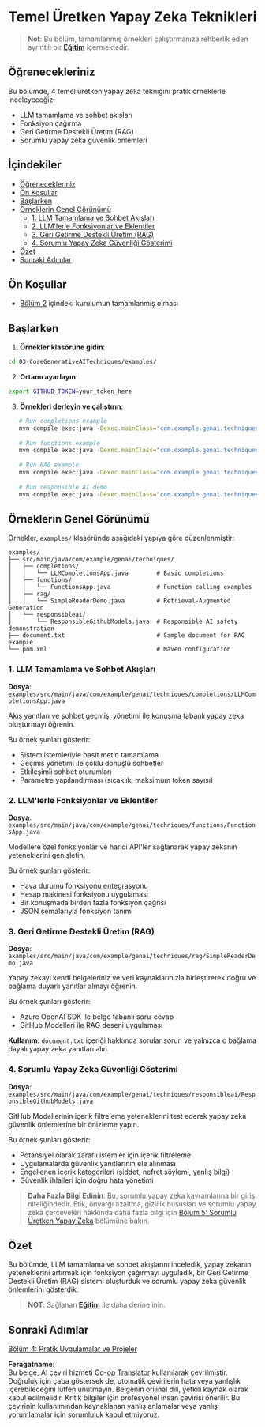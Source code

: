 <!--
CO_OP_TRANSLATOR_METADATA:
{
  "original_hash": "0a27b17f64f598a80b72d93b98b7ed04",
  "translation_date": "2025-07-21T17:41:30+00:00",
  "source_file": "03-CoreGenerativeAITechniques/README.md",
  "language_code": "tr"
}
-->
# Temel Üretken Yapay Zeka Teknikleri

>**Not**: Bu bölüm, tamamlanmış örnekleri çalıştırmanıza rehberlik eden ayrıntılı bir [**Eğitim**](./TUTORIAL.md) içermektedir.

## Öğrenecekleriniz
Bu bölümde, 4 temel üretken yapay zeka tekniğini pratik örneklerle inceleyeceğiz:
- LLM tamamlama ve sohbet akışları
- Fonksiyon çağırma
- Geri Getirme Destekli Üretim (RAG)
- Sorumlu yapay zeka güvenlik önlemleri

## İçindekiler

- [Öğrenecekleriniz](../../../03-CoreGenerativeAITechniques)
- [Ön Koşullar](../../../03-CoreGenerativeAITechniques)
- [Başlarken](../../../03-CoreGenerativeAITechniques)
- [Örneklerin Genel Görünümü](../../../03-CoreGenerativeAITechniques)
  - [1. LLM Tamamlama ve Sohbet Akışları](../../../03-CoreGenerativeAITechniques)
  - [2. LLM'lerle Fonksiyonlar ve Eklentiler](../../../03-CoreGenerativeAITechniques)
  - [3. Geri Getirme Destekli Üretim (RAG)](../../../03-CoreGenerativeAITechniques)
  - [4. Sorumlu Yapay Zeka Güvenliği Gösterimi](../../../03-CoreGenerativeAITechniques)
- [Özet](../../../03-CoreGenerativeAITechniques)
- [Sonraki Adımlar](../../../03-CoreGenerativeAITechniques)

## Ön Koşullar

- [Bölüm 2](../../../02-SetupDevEnvironment) içindeki kurulumun tamamlanmış olması

## Başlarken

1. **Örnekler klasörüne gidin**:  
```bash
cd 03-CoreGenerativeAITechniques/examples/
```  
2. **Ortamı ayarlayın**:  
```bash
export GITHUB_TOKEN=your_token_here
```  
3. **Örnekleri derleyin ve çalıştırın**:  
```bash
   # Run completions example
   mvn compile exec:java -Dexec.mainClass="com.example.genai.techniques.completions.LLMCompletionsApp"
   
   # Run functions example  
   mvn compile exec:java -Dexec.mainClass="com.example.genai.techniques.functions.FunctionsApp"
   
   # Run RAG example
   mvn compile exec:java -Dexec.mainClass="com.example.genai.techniques.rag.SimpleReaderDemo"
   
   # Run responsible AI demo
   mvn compile exec:java -Dexec.mainClass="com.example.genai.techniques.responsibleai.ResponsibleGithubModels"
   ```  

## Örneklerin Genel Görünümü

Örnekler, `examples/` klasöründe aşağıdaki yapıya göre düzenlenmiştir:

```
examples/
├── src/main/java/com/example/genai/techniques/
│   ├── completions/
│   │   └── LLMCompletionsApp.java        # Basic completions 
│   ├── functions/
│   │   └── FunctionsApp.java             # Function calling examples
│   ├── rag/
│   │   └── SimpleReaderDemo.java         # Retrieval-Augmented Generation
│   └── responsibleai/
│       └── ResponsibleGithubModels.java  # Responsible AI safety demonstration
├── document.txt                          # Sample document for RAG example
└── pom.xml                               # Maven configuration
```

### 1. LLM Tamamlama ve Sohbet Akışları
**Dosya**: `examples/src/main/java/com/example/genai/techniques/completions/LLMCompletionsApp.java`

Akış yanıtları ve sohbet geçmişi yönetimi ile konuşma tabanlı yapay zeka oluşturmayı öğrenin.

Bu örnek şunları gösterir:
- Sistem istemleriyle basit metin tamamlama
- Geçmiş yönetimi ile çoklu dönüşlü sohbetler
- Etkileşimli sohbet oturumları
- Parametre yapılandırması (sıcaklık, maksimum token sayısı)

### 2. LLM'lerle Fonksiyonlar ve Eklentiler
**Dosya**: `examples/src/main/java/com/example/genai/techniques/functions/FunctionsApp.java`

Modellere özel fonksiyonlar ve harici API'ler sağlanarak yapay zekanın yeteneklerini genişletin.

Bu örnek şunları gösterir:
- Hava durumu fonksiyonu entegrasyonu
- Hesap makinesi fonksiyonu uygulaması  
- Bir konuşmada birden fazla fonksiyon çağrısı
- JSON şemalarıyla fonksiyon tanımı

### 3. Geri Getirme Destekli Üretim (RAG)
**Dosya**: `examples/src/main/java/com/example/genai/techniques/rag/SimpleReaderDemo.java`

Yapay zekayı kendi belgeleriniz ve veri kaynaklarınızla birleştirerek doğru ve bağlama duyarlı yanıtlar almayı öğrenin.

Bu örnek şunları gösterir:
- Azure OpenAI SDK ile belge tabanlı soru-cevap
- GitHub Modelleri ile RAG deseni uygulaması

**Kullanım**: `document.txt` içeriği hakkında sorular sorun ve yalnızca o bağlama dayalı yapay zeka yanıtları alın.

### 4. Sorumlu Yapay Zeka Güvenliği Gösterimi
**Dosya**: `examples/src/main/java/com/example/genai/techniques/responsibleai/ResponsibleGithubModels.java`

GitHub Modellerinin içerik filtreleme yeteneklerini test ederek yapay zeka güvenlik önlemlerine bir önizleme yapın.

Bu örnek şunları gösterir:
- Potansiyel olarak zararlı istemler için içerik filtreleme
- Uygulamalarda güvenlik yanıtlarının ele alınması
- Engellenen içerik kategorileri (şiddet, nefret söylemi, yanlış bilgi)
- Güvenlik ihlalleri için doğru hata yönetimi

> **Daha Fazla Bilgi Edinin**: Bu, sorumlu yapay zeka kavramlarına bir giriş niteliğindedir. Etik, önyargı azaltma, gizlilik hususları ve sorumlu yapay zeka çerçeveleri hakkında daha fazla bilgi için [Bölüm 5: Sorumlu Üretken Yapay Zeka](../05-ResponsibleGenAI/README.md) bölümüne bakın.

## Özet

Bu bölümde, LLM tamamlama ve sohbet akışlarını inceledik, yapay zekanın yeteneklerini artırmak için fonksiyon çağırmayı uyguladık, bir Geri Getirme Destekli Üretim (RAG) sistemi oluşturduk ve sorumlu yapay zeka güvenlik önlemlerini gösterdik.

> **NOT**: Sağlanan [**Eğitim**](./TUTORIAL.md) ile daha derine inin.

## Sonraki Adımlar

[Bölüm 4: Pratik Uygulamalar ve Projeler](../04-PracticalSamples/README.md)

**Feragatname**:  
Bu belge, AI çeviri hizmeti [Co-op Translator](https://github.com/Azure/co-op-translator) kullanılarak çevrilmiştir. Doğruluk için çaba göstersek de, otomatik çevirilerin hata veya yanlışlık içerebileceğini lütfen unutmayın. Belgenin orijinal dili, yetkili kaynak olarak kabul edilmelidir. Kritik bilgiler için profesyonel insan çevirisi önerilir. Bu çevirinin kullanımından kaynaklanan yanlış anlamalar veya yanlış yorumlamalar için sorumluluk kabul etmiyoruz.